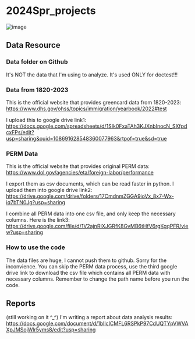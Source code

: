 # 2024Spr_projects
![image](https://github.com/Shuyi1011/2024Spr_projects/assets/134218464/c56d2aca-e12a-4aa8-bf38-a42538498fd1)

## Data Resource
### Data folder on Github
It's NOT the data that I'm using to analyze. It's used ONLY for doctest!!!

### Data from 1820-2023
This is the official website that provides greencard data from 1820-2023: https://www.dhs.gov/ohss/topics/immigration/yearbook/2022#test

I upload this to google drive link1: https://docs.google.com/spreadsheets/d/1SIk0FxaTAh3KJXnbInocN_SXfpdcxFPs/edit?usp=sharing&ouid=108691628548360077963&rtpof=true&sd=true

### PERM Data
This is the official website that provides original PERM data: https://www.dol.gov/agencies/eta/foreign-labor/performance

I export them as csv documents, which can be read faster in python. I upload them into google drive link2: https://drive.google.com/drive/folders/17CmdnmZGGA9ioVx_8x7-Wx-iq7bTN0Jg?usp=sharing

I combine all PERM data into one csv file, and only keep the necessary columns. Here is the link3: https://drive.google.com/file/d/1V2ajnRIXJGRfK8GvMB6tHfV6rgKgqPFR/view?usp=sharing 

### How to use the code
The data files are huge, I cannot push them to github. Sorry for the inconvience.
You can skip the PERM data process, use the third google drive link to download the csv file which contains all PERM data with necessary columns. Remember to change the path name before you run the code.

## Reports
(still working on it ^_^)
I'm writing a report about data analysis results: https://docs.google.com/document/d/1blIcICMFL6RSPkP97CdUQTYpVWVAXpJMSojWlr5yms8/edit?usp=sharing